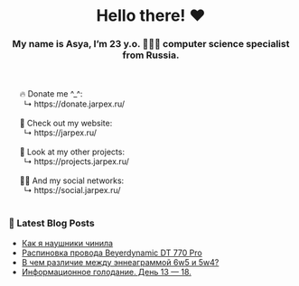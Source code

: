 <h1 align="center"> Hello there! ❤️</h1>
<h3 align="center">My name is Asya, I’m 23 y.o. 👩🏻‍💻 computer science specialist from Russia.</h3>
<br/>
<br/>
&nbsp;&nbsp;&nbsp;&nbsp;&nbsp;🔥 Donate me ^_^:<br/>
&nbsp;&nbsp;&nbsp;&nbsp;&nbsp;&nbsp;&nbsp;↳ https://donate.jarpex.ru/
<br/>
<br/>
&nbsp;&nbsp;&nbsp;&nbsp;&nbsp;🌸 Check out my website:<br/>
&nbsp;&nbsp;&nbsp;&nbsp;&nbsp;&nbsp;&nbsp;↳ https://jarpex.ru/
<br/>
<br/>
&nbsp;&nbsp;&nbsp;&nbsp;&nbsp;🌱 Look at my other projects:<br/>
&nbsp;&nbsp;&nbsp;&nbsp;&nbsp;&nbsp;&nbsp;↳ https://projects.jarpex.ru/
<br/>
<br/>
&nbsp;&nbsp;&nbsp;&nbsp;&nbsp;👧🏻 And my social networks:<br/>
&nbsp;&nbsp;&nbsp;&nbsp;&nbsp;&nbsp;&nbsp;↳ https://social.jarpex.ru/
<br/>
<br/>

### 📕 Latest Blog Posts

<!-- BLOG-POST-LIST:START -->
- [Как я наушники чинила](https://blog.jarpex.ru/how-i-fixed-my-d7-770-pro/)
- [Распиновка провода Beyerdynamic DT 770 Pro](https://blog.jarpex.ru/dt-770-pro-pinout/)
- [В чем различие между эннеаграммой 6w5 и 5w4?](https://blog.jarpex.ru/ennea-6w5-5w4/)
- [Информационное голодание. День 13 — 18.](https://blog.jarpex.ru/%d0%b8%d0%bd%d1%84%d0%be%d1%80%d0%bc%d0%b0%d1%86%d0%b8%d0%be%d0%bd%d0%bd%d0%be%d0%b5-%d0%b3%d0%be%d0%bb%d0%be%d0%b4%d0%b0%d0%bd%d0%b8%d0%b5-%d0%b4%d0%b5%d0%bd%d1%8c-13-18/)
<!-- BLOG-POST-LIST:END -->
